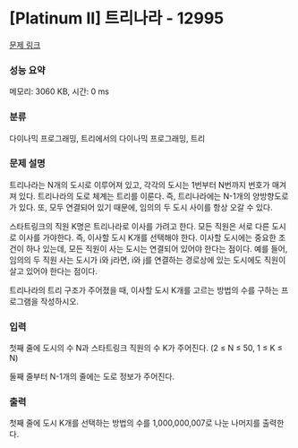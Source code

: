 # [Platinum II] 트리나라 - 12995 

[문제 링크](https://www.acmicpc.net/problem/12995) 

### 성능 요약

메모리: 3060 KB, 시간: 0 ms

### 분류

다이나믹 프로그래밍, 트리에서의 다이나믹 프로그래밍, 트리

### 문제 설명

<p>트리나라는 N개의 도시로 이루어져 있고, 각각의 도시는 1번부터 N번까지 번호가 매겨져 있다. 트리나라의 도로 체계는 트리를 이룬다. 즉, 트리나라에는 N-1개의 양방향도로가 있다. 또, 모두 연결되어 있기 때문에, 임의의 두 도시 사이를 항상 오갈 수 있다.</p>

<p>스타트링크의 직원 K명은 트리나라로 이사를 가려고 한다. 모든 직원은 서로 다른 도시로 이사를 가야한다. 즉, 이사할 도시 K개를 선택해야 한다. 이사할 도시에는 중요한 조건이 하나 있는데, 모든 직원이 사는 도시는 연결되어 있어야 한다는 점이다. 예를 들어, 임의의 두 직원 사는 도시가 i와 j라면, i와 j를 연결하는 경로상에 있는 도시에도 직원이 살고 있어야 한다는 점이다.</p>

<p>트리나라의 트리 구조가 주어졌을 때, 이사할 도시 K개를 고르는 방법의 수를 구하는 프로그램을 작성하시오.</p>

### 입력 

 <p>첫째 줄에 도시의 수 N과 스타트링크 직원의 수 K가 주어진다. (2 ≤ N ≤ 50, 1 ≤ K ≤ N)</p>

<p>둘째 줄부터 N-1개의 줄에는 도로 정보가 주어진다.</p>

### 출력 

 <p>첫째 줄에 도시 K개를 선택하는 방법의 수를 1,000,000,007로 나눈 나머지를 출력한다. </p>

